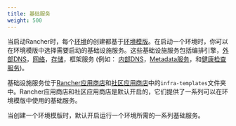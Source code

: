 ```yaml
---
title: 基础服务
weight: 500
---
```




当启动Rancher时，每个[环境](/docs/rancher/v1.x/cn/infrastructure/environments/)的创建都基于[环境模版](/docs/rancher/v1.x/cn/infrastructure/environments/#什么是环境模版)。在启动一个环境时，你可以在环境模版中选择需要启动的基础设施服务。这些基础设施服务包括编排引擎，[外部DNS](/docs/rancher/v1.x/cn/infrastructure/cattle/external-dns-service/)，[网络](/docs/rancher/v1.x/cn/rancher-services/networking/)，[存储](/docs/rancher/v1.x/cn/rancher-services/storage-service/)，框架服务 (例如： [内部DNS](/docs/rancher/v1.x/cn/rancher-services/dns-service/)，[Metadata服务](/docs/rancher/v1.x/cn/rancher-services/metadata-service)，和[健康检查服务](/docs/rancher/v1.x/cn/infrastructure/cattle/health-checks))。

基础设施服务位于[Rancher应用商店](https://github.com/rancher/rancher-catalog)和[社区应用商店](https://github.com/rancher/community-catalog)中的`infra-templates`文件夹中。Rancher应用商店和社区应用商店是默认开启的，它们提供了一系列可以在环境模版中使用的基础服务。

当创建一个环境模版时，默认开启运行一个环境所需的一系列基础服务。
